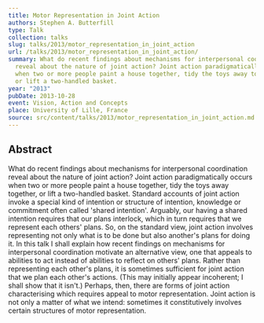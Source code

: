 ```yaml
---
title: Motor Representation in Joint Action
authors: Stephen A. Butterfill
type: Talk
collection: talks
slug: talks/2013/motor_representation_in_joint_action
url: /talks/2013/motor_representation_in_joint_action/
summary: What do recent findings about mechanisms for interpersonal coordination
  reveal about the nature of joint action? Joint action paradigmatically occurs
  when two or more people paint a house together, tidy the toys away together,
  or lift a two-handled basket.
year: "2013"
pubDate: 2013-10-28
event: Vision, Action and Concepts
place: University of Lille, France
source: src/content/talks/2013/motor_representation_in_joint_action.md
---
```


## Abstract

What do recent findings about mechanisms for interpersonal coordination reveal about the nature of joint action?  Joint action paradigmatically occurs when two or more people paint a house together, tidy the toys away together, or lift a two-handled basket.  Standard accounts of joint action invoke a special kind of intention or structure of intention, knowledge or commitment often called 'shared intention'.  Arguably, our having a shared intention requires that our plans interlock, which in turn requires that we represent each others' plans.  So, on the standard view, joint action involves representing not only what is to be done but also another's plans for doing it.  In this talk I shall explain how recent findings on mechanisms for interpersonal coordination motivate an alternative view, one that appeals to abilities to act instead of abilities to reflect on others' plans.  Rather than representing each other's plans, it is sometimes sufficient for joint action that we plan each other's actions.  (This may initially appear incoherent; I shall show that it isn't.)  Perhaps, then, there are forms of joint action characterising which requires appeal to motor representation.  Joint action is not only a matter of what we intend: sometimes it constitutively involves certain structures of motor representation.
